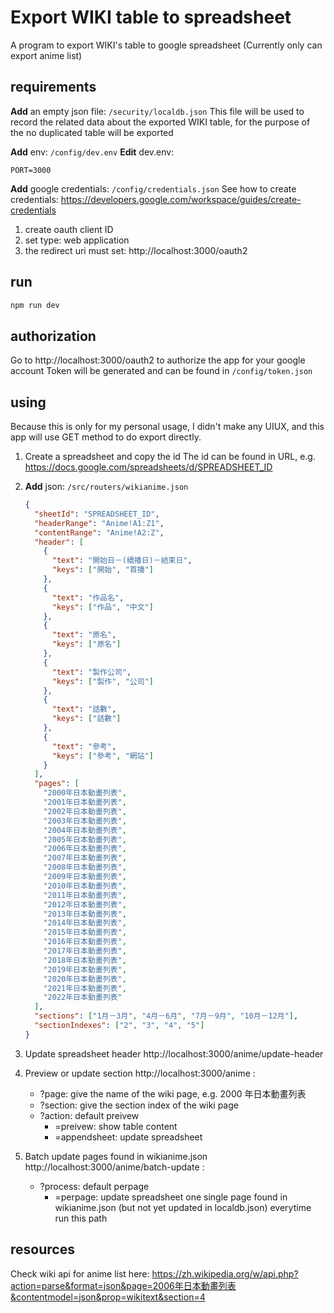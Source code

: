 # Export WIKI table to spreadsheet

A program to export WIKI's table to google spreadsheet
(Currently only can export anime list)

## requirements

**Add** an empty json file: `/security/localdb.json`
This file will be used to record the related data about the exported WIKI table, for the purpose of the no duplicated table will be exported

**Add** env: `/config/dev.env`
**Edit** dev.env:

```
PORT=3000
```

**Add** google credentials: `/config/credentials.json`
See how to create credentials: https://developers.google.com/workspace/guides/create-credentials

1. create oauth client ID
2. set type: web application
3. the redirect uri must set: http://localhost:3000/oauth2

## run

```bash
npm run dev
```

## authorization

Go to http://localhost:3000/oauth2 to authorize the app for your google account
Token will be generated and can be found in `/config/token.json`

## using

Because this is only for my personal usage, I didn't make any UIUX, and this app will use GET method to do export directly.

1. Create a spreadsheet and copy the id
   The id can be found in URL, e.g. https://docs.google.com/spreadsheets/d/SPREADSHEET_ID

2. **Add** json: `/src/routers/wikianime.json`

   ```json
   {
     "sheetId": "SPREADSHEET_ID",
     "headerRange": "Anime!A1:Z1",
     "contentRange": "Anime!A2:Z",
     "header": [
       {
         "text": "開始日－(續播日)－結束日",
         "keys": ["開始", "首播"]
       },
       {
         "text": "作品名",
         "keys": ["作品", "中文"]
       },
       {
         "text": "原名",
         "keys": ["原名"]
       },
       {
         "text": "製作公司",
         "keys": ["製作", "公司"]
       },
       {
         "text": "話數",
         "keys": ["話數"]
       },
       {
         "text": "參考",
         "keys": ["參考", "網站"]
       }
     ],
     "pages": [
       "2000年日本動畫列表",
       "2001年日本動畫列表",
       "2002年日本動畫列表",
       "2003年日本動畫列表",
       "2004年日本動畫列表",
       "2005年日本動畫列表",
       "2006年日本動畫列表",
       "2007年日本動畫列表",
       "2008年日本動畫列表",
       "2009年日本動畫列表",
       "2010年日本動畫列表",
       "2011年日本動畫列表",
       "2012年日本動畫列表",
       "2013年日本動畫列表",
       "2014年日本動畫列表",
       "2015年日本動畫列表",
       "2016年日本動畫列表",
       "2017年日本動畫列表",
       "2018年日本動畫列表",
       "2019年日本動畫列表",
       "2020年日本動畫列表",
       "2021年日本動畫列表",
       "2022年日本動畫列表"
     ],
     "sections": ["1月－3月", "4月－6月", "7月－9月", "10月－12月"],
     "sectionIndexes": ["2", "3", "4", "5"]
   }
   ```

3. Update spreadsheet header
   http://localhost:3000/anime/update-header

4. Preview or update section
   http://localhost:3000/anime :

   - ?page: give the name of the wiki page, e.g. 2000 年日本動畫列表
   - ?section: give the section index of the wiki page
   - ?action: default preivew
     - =preivew: show table content
     - =appendsheet: update spreadsheet

5. Batch update pages found in wikianime.json
   http://localhost:3000/anime/batch-update :
   - ?process: default perpage
     - =perpage: update spreadsheet one single page found in wikianime.json (but not yet updated in localdb.json) everytime run this path

## resources

Check wiki api for anime list here: https://zh.wikipedia.org/w/api.php?action=parse&format=json&page=2006年日本動畫列表&contentmodel=json&prop=wikitext&section=4

